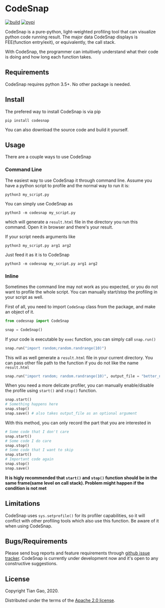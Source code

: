 # CodeSnap

[![build](https://github.com/gaogaotiantian/codesnap/workflows/build/badge.svg)](https://github.com/gaogaotiantian/codesnap/actions?query=workflow%3Abuild)  [![pypi](https://img.shields.io/pypi/v/codesnap.svg)](https://pypi.org/project/codesnap/)

CodeSnap is a pure-python, light-weighted profiling tool that can visualize python code running result. The major data CodeSnap displays is FEE(function entry/exit), or equivalently, the call stack. 

With CodeSnap, the programmer can intuitively understand what their code is doing and how long each function takes.  

## Requirements

CodeSnap requires python 3.5+. No other package is needed.

## Install

The prefered way to install CodeSnap is via pip

```
pip install codesnap
```

You can also download the source code and build it yourself.

## Usage

There are a couple ways to use CodeSnap

### Command Line

The easiest way to use CodeSnap it through command line. Assume you have a python script to profile and the normal way to run it is:

```
python3 my_script.py
```

You can simply use CodeSnap as 

```
python3 -m codesnap my_script.py
```

which will generate a ```result.html``` file in the directory you run this command. Open it in browser and there's your result.

If your script needs arguments like 

```
python3 my_script.py arg1 arg2
```

Just feed it as it is to CodeSnap

```
python3 -m codesnap my_script.py arg1 arg2
```

### Inline

Sometimes the command line may not work as you expected, or you do not want to profile the whole script. You can manually start/stop the profiling in your script as well.

First of all, you need to import ```CodeSnap``` class from the package, and make an object of it.

```python
from codesnap import CodeSnap

snap = CodeSnap()
```

If your code is executable by ```exec``` function, you can simply call ```snap.run()```

```python
snap.run("import random;random.randrange(10)")
```

This will as well generate a ```result.html``` file in your current directory. You can pass other file path to the function if you do not like the name ```result.html```

```python
snap.run("import random; random.randrange(10)", output_file = "better_name.html")
```

When you need a more delicate profiler, you can manually enable/disable the profile using ```start()``` and ```stop()``` function.

```python
snap.start()
# Something happens here
snap.stop()
snap.save() # also takes output_file as an optional argument
```

With this method, you can only record the part that you are interested in

```python
# Some code that I don't care
snap.start()
# Some code I do care
snap.stop()
# Some code that I want to skip
snap.start()
# Important code again
snap.stop()
snap.save()
```

**It is higly recommended that ```start()``` and ```stop()``` function should be in the same frame(same level on call stack). Problem might happen if the condition is not met**

## Limitations

CodeSnap uses ```sys.setprofile()``` for its profiler capabilities, so it will conflict with other profiling tools which also use this function. Be aware of it when using CodeSnap.

## Bugs/Requirements

Please send bug reports and feature requirements through [github issue tracker](https://github.com/gaogaotiantian/codesnap/issues). CodeSnap is currently under development now and it's open to any constructive suggestions.

## License

Copyright Tian Gao, 2020.

Distributed under the terms of the  [Apache 2.0 license](https://github.com/gaogaotiantian/codesnap/blob/master/LICENSE).